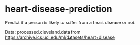 # heart-disease-prediction
Predict if a person is likely to suffer from a heart disease or not.

Data: processed.cleveland.data from https://archive.ics.uci.edu/ml/datasets/heart+disease


